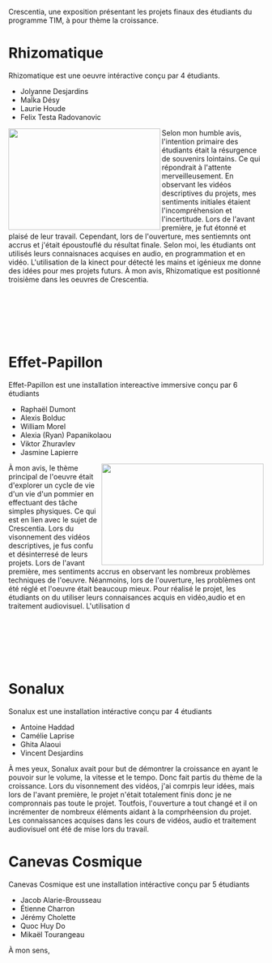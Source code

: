 Crescentia, une exposition présentant les projets finaux des étudiants du programme TIM, à pour thème la croissance.

# Rhizomatique
Rhizomatique est une oeuvre intéractive conçu par 4 étudiants.
- Jolyanne Desjardins
- MaÏka Désy
- Laurie Houde
- Felix Testa Radovanovic

<p align="left"> <img align="left" width="300" height="200" src="media/cartel.JPG">
Selon mon humble avis, l'intention primaire des étudiants était la résurgence de souvenirs lointains. Ce qui répondrait à l'attente merveilleusement. En observant les vidéos descriptives du projets, mes sentiments initiales étaient l'incompréhension et l'incertitude. Lors de l'avant première, je fut étonné et plaisé de leur travail. Cependant, lors de l'ouverture, mes sentiemnts ont accrus et j'était époustouflé du résultat finale. Selon moi, les étudiants ont utilisés leurs connaisnaces acquises en audio, en programmation et en vidéo. L'utilisation de la kinect pour détecté les mains et igénieux me donne des idées pour mes projets futurs. À mon avis, Rhizomatique est positionné troisième dans les oeuvres de Crescentia.


<br><br><br><br><br>

# Effet-Papillon
Effet-Papillon est une installation intereactive immersive conçu par 6 étudiants
- Raphaël Dumont
- Alexis Bolduc
- William Morel
- Alexia (Ryan) Papanikolaou
- Viktor Zhuravlev
- Jasmine Lapierre
  <p align="left"> <img align="right" width="320" height="200" src="media/cartel.JPG">
 À mon avis, le thème principal de l'oeuvre était d'explorer un cycle de vie d'un vie d'un pommier en effectuant des tâche simples physiques. Ce qui est en lien avec le sujet de Crescentia. Lors du visonnement des vidéos descriptives, je fus confu et désinterresé de leurs projets. Lors de l'avant première, mes sentiments accrus en observant les nombreux problèmes techniques de l'oeuvre. Néanmoins, lors de l'ouverture, les problèmes ont été réglé et l'oeuvre était beaucoup mieux. Pour réalisé le projet, les étudiants on du utiliser leurs connaisances acquis en vidéo,audio et en traitement audiovisuel. L'utilisation d



<br><br><br><br><br>
 # Sonalux
 Sonalux est une installation intéractive conçu par 4 étudiants

 - Antoine Haddad
 - Camélie Laprise
 - Ghita Alaoui
 - Vincent Desjardins

À mes yeux, Sonalux avait pour but de démontrer la croissance en ayant le pouvoir sur le volume, la vitesse et le tempo. Donc fait partis du thème de la croissance. Lors du visonnement des vidéos, j'ai comrpis leur idées, mais lors de l'avant première, le projet n'était totalement finis donc je ne compronnais pas toute le projet. Toutfois, l'ouverture a tout changé et il on incrémenter de nombreux éléments aidant à la comprhéension du projet. Les connaissances acquises dans les cours de vidéos, audio et traitement audiovisuel ont été de mise lors du travail.  

# Canevas Cosmique
Canevas Cosmique est une installation intéractive conçu par 5 étudiants
- Jacob Alarie-Brousseau
- Étienne Charron
- Jérémy Cholette
- Quoc Huy Do
- Mikaël Tourangeau

À mon sens, 



   





